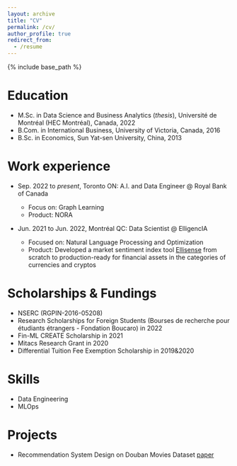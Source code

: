 ```yaml
---
layout: archive
title: "CV"
permalink: /cv/
author_profile: true
redirect_from:
  - /resume
---
```


{% include base_path %}

Education
======
* M.Sc. in Data Science and Business Analytics (*thesis*), Université de Montréal (HEC Montréal), Canada, 2022 
* B.Com. in International Business, University of Victoria, Canada, 2016
* B.Sc. in Economics, Sun Yat-sen University, China, 2013

Work experience
======
* Sep. 2022 to *present*, Toronto ON: A.I. and Data Engineer @ Royal Bank of Canada
  * Focus on: Graph Learning
  * Product: NORA

* Jun. 2021 to Jun. 2022, Montréal QC: Data Scientist @ ElligencIA
  * Focused on: Natural Language Processing and Optimization
  * Product: Developed a market sentiment index tool [Ellisense](https://ellisense.com/) from scratch to production-ready for financial assets in the categories of currencies and cryptos

Scholarships & Fundings
======
* NSERC (RGPIN-2016-05208)
* Research Scholarships for Foreign Students (Bourses de recherche pour étudiants étrangers - Fondation Boucaro) in 2022
* Fin-ML CREATE Scholarship in 2021
* Mitacs Research Grant in 2020
* Differential Tuition Fee Exemption Scholarship in 2019&2020

Skills
======
* Data Engineering
* MLOps

Projects
======
* Recommendation System Design on Douban Movies Dataset [paper](https://reneeruifan.github.io/files/movie.pdf)